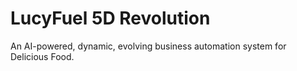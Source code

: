# LucyFuel 5D Revolution
An AI-powered, dynamic, evolving business automation system for Delicious Food.